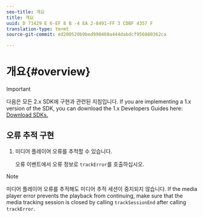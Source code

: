```yaml
---
seo-title: 개요
title: 개요
uuid: D 71429 E 6-EF 8 B -4 EA 2-8491-FF 3 CDBF 4357 F
translation-type: tm+mt
source-git-commit: ed200520b9bed990460a444dabdcf956980362ca

---
```



# 개요{#overview}

>[!IMPORTANT]
>
>다음은 모든 2.x SDK에 구현과 관련된 지침입니다. If you are implementing a 1.x version of the SDK, you can download the 1.x Developers Guides here: [Download SDKs.](../../sdk-implement/download-sdks.md)

## 오류 추적 구현

1. 미디어 플레이어 오류를 추적할 수 있습니다.

   오류 이벤트에서 오류 정보로 `trackError`를 호출하십시오.

>[!NOTE]
>
>미디어 플레이어 오류를 추적해도 미디어 추적 세션이 중지되지 않습니다. If the media player error prevents the playback from continuing, make sure that the media tracking session is closed by calling `trackSessionEnd` after calling `trackError`.

